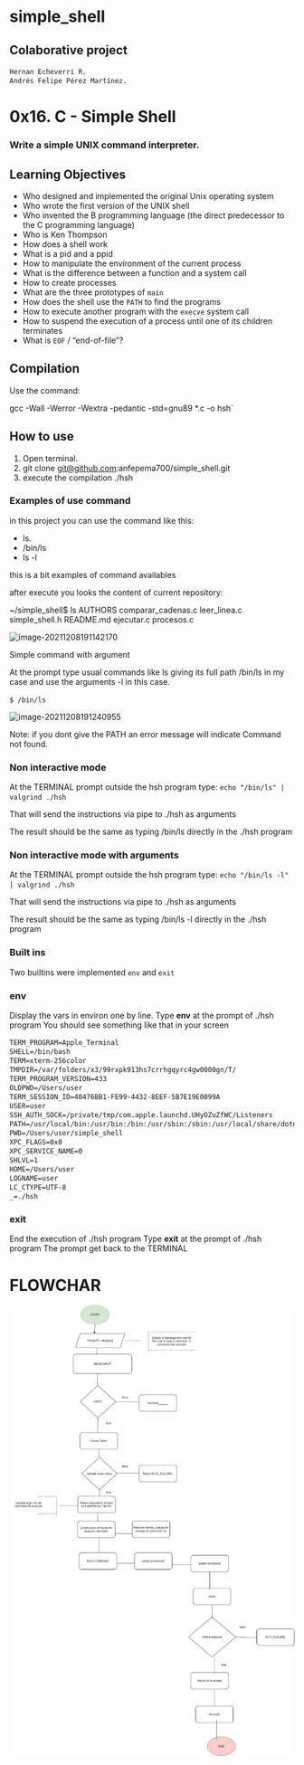 # simple_shell
## Colaborative project
	Hernan Echeverri R. 
	Andrés Felipe Pérez Martínez.
# 0x16. C - Simple Shell

### Write a simple UNIX command interpreter.
## Learning Objectives

- Who designed and implemented the original Unix operating system
- Who wrote the first version of the UNIX shell
- Who invented the B programming language (the direct predecessor to the C programming language)
- Who is Ken Thompson
- How does a shell work
- What is a pid and a ppid
- How to manipulate the environment of the current process
- What is the difference between a function and a system call
- How to create processes
- What are the three prototypes of `main`
- How does the shell use the `PATH` to find the programs
- How to execute another program with the `execve` system call
- How to suspend the execution of a process until one of its children terminates
- What is `EOF` / “end-of-file”?



## Compilation

Use the command: 

gcc -Wall -Werror -Wextra -pedantic -std=gnu89 *.c -o hsh`

## How to use

1. Open terminal. 
2. git clone git@github.com:anfepema700/simple_shell.git 
3. execute the compilation ./hsh

### Examples of use command
in this project you can use the command like this: 

- ls. 
- /bin/ls
- ls -l

this is a bit examples of command availables

after execute you looks the content of current repository: 

~/simple_shell$ ls
AUTHORS    comparar_cadenas.c  leer_linea.c  simple_shell.h
README.md  ejecutar.c          procesos.c

![image-20211208191142170](C:\Users\ANFEPEMA\AppData\Roaming\Typora\typora-user-images\image-20211208191142170.png)





Simple command with argument

At the prompt type usual commands like ls giving its full path /bin/ls in my case and use the arguments -l in this case.

`$ /bin/ls`



![image-20211208191240955](C:\Users\ANFEPEMA\AppData\Roaming\Typora\typora-user-images\image-20211208191240955.png)



Note: if you dont give the PATH an error message will indicate Command not found.



### Non interactive mode

At the TERMINAL prompt outside the hsh program type: `echo "/bin/ls" | valgrind ./hsh`

That will send the instructions via pipe to ./hsh as arguments

The result should be the same as typing /bin/ls directly in the ./hsh program

### Non interactive mode with arguments
At the TERMINAL prompt outside the hsh program type: `echo "/bin/ls -l" | valgrind ./hsh`

That will send the instructions via pipe to ./hsh as arguments

The result should be the same as typing /bin/ls -l directly in the ./hsh program



### Built ins

Two builtins were implemented `env` and `exit`
### env
Display the vars in environ one by line.
Type **env** at the prompt of ./hsh program
You should see something like that in your screen

	TERM_PROGRAM=Apple_Terminal
	SHELL=/bin/bash
	TERM=xterm-256color
	TMPDIR=/var/folders/x3/99rxpk913hs7crrhgqyrc4gw0000gn/T/
	TERM_PROGRAM_VERSION=433
	OLDPWD=/Users/user
	TERM_SESSION_ID=40476BB1-FE99-4432-8EEF-5B7E19E0099A
	USER=user
	SSH_AUTH_SOCK=/private/tmp/com.apple.launchd.UHyOZuZfWC/Listeners
	PATH=/usr/local/bin:/usr/bin:/bin:/usr/sbin:/sbin:/usr/local/share/dotnet:~/.dotnet/tools:/Library/Frameworks/Mono.framework/Versions/Current/Commands
	PWD=/Users/user/simple_shell
	XPC_FLAGS=0x0
	XPC_SERVICE_NAME=0
	SHLVL=1
	HOME=/Users/user
	LOGNAME=user
	LC_CTYPE=UTF-8
	_=./hsh

### exit
End the execution of ./hsh program
Type **exit** at the prompt of ./hsh program
The prompt get back to the TERMINAL

# FLOWCHAR

![](https://github.com/josenoguera-94/proyecto_veterinaria/blob/sprint2/HernanEcheverriR/simpleshell.png)
